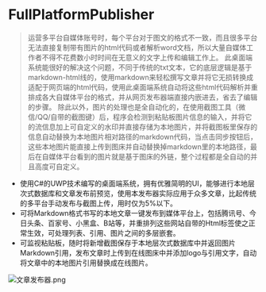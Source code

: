 # FullPlatformPublisher

> 运营多平台自媒体账号时，每个平台对于图文的格式不一致，而且很多平台无法直接复制带有图片的html代码或者解析word文档，所以大量自媒体工作者不得不花费数小时时间在无意义的文字上传和编辑工作上。
此桌面端系统能很好的解决这个问题，不同于传统的txt文本，它的底层逻辑是基于markdown-html线的，使用markdown来轻松撰写文章并将它无损转换成适配于网页端的html代码，使用此桌面端系统自动将这些html代码解析并重排成各大自媒体平台的格式，并从网页发布器端直接内嵌进去，省去了编辑的步骤。
除此以外，图片的处理也是全自动化的，在使用截图工具（微信/QQ/自带的截图键）后，程序会检测到粘贴板图片信息的输入，并将它的流信息加上可自定义的水印并直接存储为本地图片，并将截图板里保存的信息自动替换为本地图片相对路径的markdown代码，当点击同步按钮后，这些本地图片能直接上传到图床并自动替换掉markdown里的本地路径，最后在自媒体平台看到的图片就是基于图床的外链，整个过程都是全自动的并且高度可自定义。
 
- 使用C#的UWP技术编写的桌面端系统，拥有优雅简明的UI，能够进行本地层次式数据库和文章发布前预览，使用本发布器实际应用于众多文章，比起传统的多平台手动发布与截图上传，用时仅为5%以下。
- 可将Markdown格式书写的本地文章一键发布到媒体平台上，包括腾讯号、今日头条、百家号、小黑盒、B站等，并重排列这些网站自带的Html标签使之正常生效，可处理列表、引用、图片之间的多层嵌套。
- 可监视粘贴板，随时将新增截图保存于本地层次式数据库中并返回图片Markdown引用，发布文章时上传到在线图床中并添加logo与引用文字，自动将文章中的本地图片引用替换成在线图片。

![文章发布器.png](https://i.loli.net/2021/09/22/AHLXVCoc2g9Fer7.png)
